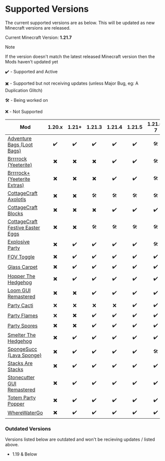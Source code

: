 # Supported Versions
The current supported versions are as below. This will be updated as new Minecraft versions are released.

Current Minecraft Version: **1.21.7**
> [!NOTE]
> If the version doesn't match the latest released Minecraft version then the Mods haven't updated yet

✔️ - Supported and Active

✖️ - Supported but not receiving updates (unless Major Bug, eg: A Duplication Glitch)

🛠️ - Being worked on

❌ - Not Supported

| Mod                                                                                    | 1.20.x | 1.21+ | 1.21.3 | 1.21.4 | 1.21.5 | 1.21.6, 7 |
| -------------------------------------------------------------------------------------- | :------------: | :-----: | :---: | :-----: | :-----: | :-----: |
| [Adventure Bags (Loot Bags)](https://modrinth.com/mod/adventure-bags)                  | ✔️ | ✔️ | ✔️ | ✔️ | ✔️ | 🛠️ |
| [Brrrrock (Yeeterite)](https://modrinth.com/mod/yeeterite)                             | ✖️ | ✖️ | ✖️ | ✔️ | ✔️ | 🛠️ |
| [Brrrrock+ (Yeeterite Extras)](https://modrinth.com/mod/yeeterite-extras)              | ✖️ | ✖️ | ✖️ | ✔️ | ✔️ | 🛠️ |
| [CottageCraft Axolotls](https://modrinth.com/mod/cottagecraft-axolotls)                | ✖️ | ✖️ | 🛠️ | 🛠️ | 🛠️ | 🛠️ |
| [CottageCraft Blocks](https://modrinth.com/mod/cottagecraft-mod)                       | ✖️ | ✖️ | ✖️ | ✔️ | ✔️ | ✔️ |
| [CottageCraft Festive Easter Eggs](https://modrinth.com/mod/cottagecraft-festive-eggs) | ✖️ | ✖️ | 🛠️ | 🛠️ | 🛠️ | 🛠️ |
| [Explosive Party](https://modrinth.com/mod/explosive-party)                            | ✖️ | ✔️ | ✔️ | ✔️ | ✔️ | 🛠️ |
| [FOV Toggle](https://modrinth.com/mod/fov-toggle)                                      | ✖️ | ✔️ | ✔️ | ✔️ | ✔️ | ✔️ |
| [Glass Carpet](https://modrinth.com/mod/glass-carpet)                                  | ✖️ | ✔️ | ✔️ | ✔️ | ✔️ | ✔️ |
| [Hopper The Hedgehog](https://modrinth.com/mod/hopper-the-hedgehog)                    | ✖️ | ✔️ | ✔️ | ✔️ | ✔️ | ✔️ |
| [Loom GUI Remastered](https://modrinth.com/mod/loom-gui-remastered)                    | ✖️ | ✖️ | ✔️ | ✔️ | ✔️ | ✔️ |
| [Party Cacti](https://modrinth.com/mod/party-cacti)                                    | ❌ | ❌ | ❌ | ❌ | ✔️ | ✔️ |
| [Party Flames](https://modrinth.com/mod/party-flames)                                  | ❌ | ✖️ | ✔️ | ✔️ | ✔️ | ✔️ |
| [Party Spores](https://modrinth.com/mod/party-spores)                                  | ✖️ | ✖️ | ✔️ | ✔️ | ✔️ | ✔️ |
| [Smelter The Hedgehog](https://modrinth.com/mod/smelter-the-hedgehog)                  | ✖️ | ✔️ | ✔️ | ✔️ | ✔️ | ✔️ |
| [SpongeSucc (Lava Sponge)](https://modrinth.com/mod/spongesucc)                        | ✖️ | ✔️ | ✔️ | ✔️ | ✔️ | 🛠️ |
| [Stacks Are Stacks](https://modrinth.com/mod/stacks-are-stacks)                        | ✖️ | ✔️ | ✔️ | ✔️ | ✔️ | ✔️ |
| [Stonecutter GUI Remastered](https://modrinth.com/mod/stonecutter-gui-remastered)      | ✖️ | ✔️ | ✔️ | ✔️ | ✔️ | ✔️ |
| [Totem Party Popper](https://modrinth.com/mod/totem-party-popper)                      | ✖️ | ✔️ | ✔️ | ✔️ | ✔️ | ✔️ |
| [WhereWaterGo](https://modrinth.com/mod/wwg)                                           | ✖️ | ✔️ | ✔️ | ✔️ | ✔️ | ✔️ |

### Outdated Versions
Versions listed below are outdated and won't be recieving updates / listed above.
- 1.19 & Below
